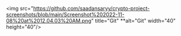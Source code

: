 
<img src="https://github.com/saadansaryy/crypto-project-screenshots/blob/main/Screenshot%202022-11-08%20at%2012.04.03%20AM.png" title="Git" **alt="Git" width="40" height="40"/>
